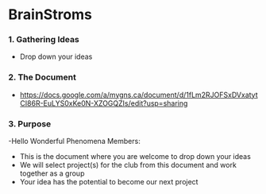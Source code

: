 # BrainStroms

### 1. Gathering Ideas
- Drop down your ideas

### 2. The Document 
- https://docs.google.com/a/mygns.ca/document/d/1fLm2RJOFSxDVxatytCI86R-EuLYS0xKe0N-XZOGQZIs/edit?usp=sharing
 
### 3. Purpose
-Hello Wonderful Phenomena Members:
- This is the document where you are welcome to drop down your ideas
- We will select project(s) for the club from this document and work together as a group
- Your idea has the potential to become our next project
